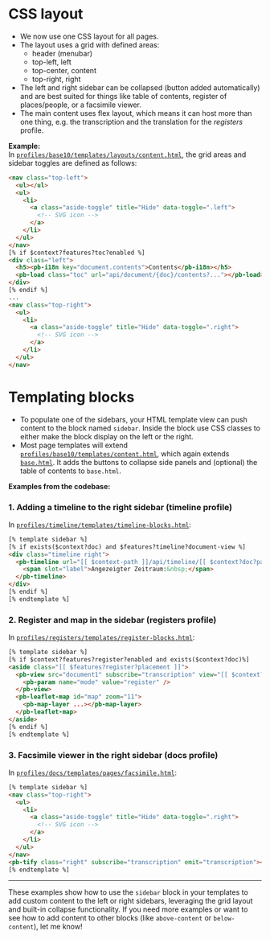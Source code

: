 # CSS layout

* We now use one CSS layout for all pages.
* The layout uses a grid with defined areas:
    * header (menubar)
    * top-left, left
    * top-center, content
    * top-right, right
* The left and right sidebar can be collapsed (button added automatically) and are best suited for things like table of contents, register of places/people, or a facsimile viewer.
* The main content uses flex layout, which means it can host more than one thing, e.g. the transcription and the translation for the *registers* profile.

**Example:**  
In [`profiles/base10/templates/layouts/content.html`](https://github.com/eeditiones/jinks/blob/main/profiles/base10/templates/layouts/content.html), the grid areas and sidebar toggles are defined as follows:
```html
<nav class="top-left">
  <ul></ul>
  <ul>
    <li>
      <a class="aside-toggle" title="Hide" data-toggle=".left">
        <!-- SVG icon -->
      </a>
    </li>
  </ul>
</nav>
[% if $context?features?toc?enabled %]
<div class="left">
  <h5><pb-i18n key="document.contents">Contents</pb-i18n></h5>
  <pb-load class="toc" url="api/document/{doc}/contents?..."></pb-load>
</div>
[% endif %]
...
<nav class="top-right">
  <ul>
    <li>
      <a class="aside-toggle" title="Hide" data-toggle=".right">
        <!-- SVG icon -->
      </a>
    </li>
  </ul>
</nav>
```

# Templating blocks

* To populate one of the sidebars, your HTML template view can push content to the block named `sidebar`. Inside the block use CSS classes to either make the block display on the left or the right.
* Most page templates will extend [`profiles/base10/templates/content.html`](https://github.com/eeditiones/jinks/blob/main/profiles/base10/templates/layouts/content.html), which again extends [`base.html`](https://github.com/eeditiones/jinks/blob/main/profiles/base10/templates/layouts/base.html). It adds the buttons to collapse side panels and (optional) the table of contents to `base.html`.

**Examples from the codebase:**

### 1. Adding a timeline to the right sidebar (timeline profile)
In [`profiles/timeline/templates/timeline-blocks.html`](https://github.com/eeditiones/jinks/blob/main/profiles/timeline/templates/timeline-blocks.html):
```html
[% template sidebar %]
[% if exists($context?doc) and $features?timeline?document-view %]
<div class="timeline right">
  <pb-timeline url="[[ $context-path ]]/api/timeline/[[ $context?doc?path ]]" ...>
    <span slot="label">Angezeigter Zeitraum:&nbsp;</span>
  </pb-timeline>
</div>
[% endif %]
[% endtemplate %]
```

### 2. Register and map in the sidebar (registers profile)
In [`profiles/registers/templates/register-blocks.html`](https://github.com/eeditiones/jinks/blob/main/profiles/registers/templates/register-blocks.html):
```html
[% template sidebar %]
[% if $context?features?register?enabled and exists($context?doc)%]
<aside class="[[ $features?register?placement ]]">
  <pb-view src="document1" subscribe="transcription" view="[[ $context?doc?view ]]" disable-history="">
    <pb-param name="mode" value="register" />
  </pb-view>
  <pb-leaflet-map id="map" zoom="11">
    <pb-map-layer ...></pb-map-layer>
  </pb-leaflet-map>
</aside>
[% endif %]
[% endtemplate %]
```

### 3. Facsimile viewer in the right sidebar (docs profile)
In [`profiles/docs/templates/pages/facsimile.html`](https://github.com/eeditiones/jinks/blob/main/profiles/docs/templates/pages/facsimile.html):
```html
[% template sidebar %]
<nav class="top-right">
  <ul>
    <li>
      <a class="aside-toggle" title="Hide" data-toggle=".right">
        <!-- SVG icon -->
      </a>
    </li>
  </ul>
</nav>
<pb-tify class="right" subscribe="transcription" emit="transcription"></pb-tify>
[% endtemplate %]
```

---

These examples show how to use the `sidebar` block in your templates to add custom content to the left or right sidebars, leveraging the grid layout and built-in collapse functionality. If you need more examples or want to see how to add content to other blocks (like `above-content` or `below-content`), let me know!
